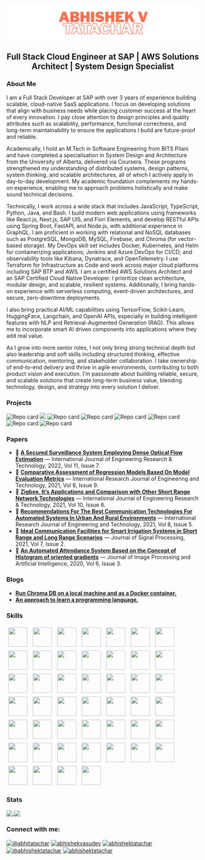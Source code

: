 <img align="center" href="https://github.com/abhitatachar2000" src="./images/1-removebg-preview.png" alt="@abhitatachar" />

<h2 align="center">Full Stack Cloud Engineer at SAP | AWS Solutions Architect | System Design Specialist</h2>

<h3>About Me</h3>

<p>I am a Full Stack Developer at SAP with over 3 years of experience building scalable, cloud-native SaaS applications. I focus on developing solutions that align with business needs while placing customer success at the heart of every innovation. I pay close attention to design principles and quality attributes such as scalability, performance, functional correctness, and long-term maintainability to ensure the applications I build are future-proof and reliable.</p>

<p>Academically, I hold an M.Tech in Software Engineering from BITS Pilani and have completed a specialisation in System Design and Architecture from the University of Alberta, delivered via Coursera. These programs strengthened my understanding of distributed systems, design patterns, system thinking, and scalable architectures, all of which I actively apply in day-to-day development. My academic foundation complements my hands-on experience, enabling me to approach problems holistically and make sound technical decisions.</p>

<p>Technically, I work across a wide stack that includes JavaScript, TypeScript, Python, Java, and Bash. I build modern web applications using frameworks like React.js, Next.js, SAP UI5, and Fiori Elements, and develop RESTful APIs using Spring Boot, FastAPI, and Node.js, with additional experience in GraphQL. I am proficient in working with relational and NoSQL databases such as PostgreSQL, MongoDB, MySQL, Firebase, and Chroma (for vector-based storage). My DevOps skill set includes Docker, Kubernetes, and Helm for containerizing applications; Jenkins and Azure DevOps for CI/CD; and observability tools like Kibana, Dynatrace, and OpenTelemetry. I use Terraform for Infrastructure as Code and work across major cloud platforms including SAP BTP and AWS. I am a certified AWS Solutions Architect and an SAP Certified Cloud Native Developer. I prioritize clean architecture, modular design, and scalable, resilient systems. Additionally, I bring hands-on experience with serverless computing, event-driven architectures, and secure, zero-downtime deployments.</p>

<p>I also bring practical AI/ML capabilities using TensorFlow, Scikit-Learn, HuggingFace, Langchain, and OpenAI APIs, especially in building intelligent features with NLP and Retrieval-Augmented Generation (RAG). This allows me to incorporate smart AI driven components into applications where they add real value.</p>

<p>As I grow into more senior roles, I not only bring strong technical depth but also leadership and soft skills including structured thinking, effective communication, mentoring, and stakeholder collaboration. I take ownership of end-to-end delivery and thrive in agile environments, contributing to both product vision and execution. I'm passionate about building reliable, secure, and scalable solutions that create long-term business value, blending technology, design, and strategy into every solution I deliver.</p>

<h3>Projects</h3>

<p>
  <img src="https://github-readme-stats.vercel.app/api/pin/?username=abhitatachar2000&repo=order-management-system&theme=default" alt="Repo card" height="150"/>
  <img src="https://github-readme-stats.vercel.app/api/pin/?username=abhitatachar2000&repo=portfolio-ts&theme=default%22%20alt=%22Repo%20card" height="150"/>
  <img src="https://github-readme-stats.vercel.app/api/pin/?username=abhitatachar2000&repo=dockerize-chromadb&theme=default" alt="Repo card" height="150"/>
  <img src="https://github-readme-stats.vercel.app/api/pin/?username=abhitatachar2000&repo=Kubernetes-Starter" alt="Repo card" height="150"/>
  <img src="https://github-readme-stats.vercel.app/api/pin/?username=abhitatachar2000&repo=Python101&theme=default" alt="Repo card" height="150"/>
  <img src="https://github-readme-stats.vercel.app/api/pin/?username=abhitatachar2000&repo=ImageProcessing&theme=default" alt="Repo card" height="150"/>
  <img src="https://github-readme-stats.vercel.app/api/pin/?username=abhitatachar2000&repo=ProjectDaksha&theme=default" alt="Repo card" height="150"/>
  <img src="https://github-readme-stats.vercel.app/api/pin/?username=abhitatachar2000&repo=Supply-Chain-Management-System" alt="Repo card" height="150"/>
</p>



<h3>Papers</h3>

- 📄 <b><a href="https://www.ijert.org/a-secured-surveillance-system-employing-dense-optical-flow-estimation">A Secured Surveillance System Employing Dense Optical Flow Estimation</a></b> — International Journal of Engineering Research & Technology, 2022, Vol 11, Issue 7.  
- 📄 <b><a href="https://scholar.google.com/citations?view_op=view_citation&hl=en&user=0sug9-kAAAAJ&citation_for_view=0sug9-kAAAAJ:qjMakFHDy7sC">Comparative Assessment of Regression Models Based On Model Evaluation Metrics</a></b> — International Research Journal of Engineering and Technology, 2021, Vol 8, Issue 9.
- 📄 <b><a href="https://scholar.google.com/citations?view_op=view_citation&hl=en&user=0sug9-kAAAAJ&citation_for_view=0sug9-kAAAAJ:2osOgNQ5qMEC">Zigbee, It’s Applications and Comparison with Other Short Range Network Technologies</a></b> — International Journal of Engineering Research & Technology, 2021, Vol 10, Issue 6.  
- 📄 <b><a href="https://scholar.google.com/citations?view_op=view_citation&hl=en&user=0sug9-kAAAAJ&citation_for_view=0sug9-kAAAAJ:9yKSN-GCB0IC">Recommendations For The Best Communication Technologies For Automated Systems In Urban And Rural Environments</a></b> — International Research Journal of Engineering and Technology, 2021, Vol 8, Issue 5.
- 📄 <b><a href="https://scholar.google.com/citations?view_op=view_citation&hl=en&user=0sug9-kAAAAJ&citation_for_view=0sug9-kAAAAJ:d1gkVwhDpl0C">Ideal Communication Facilities for Smart Irrigation Systems in Short Range and Long Range Scenarios</a></b> — Journal of Signal Processing, 2021, Vol 7, Issue 2.  
- 📄 <b><a href="https://scholar.google.com/citations?view_op=view_citation&hl=en&user=0sug9-kAAAAJ&citation_for_view=0sug9-kAAAAJ:u-x6o8ySG0sC">An Automated Attendance System Based on the Concept of Histogram of oriented gradients</a></b> — Journal of Image Processing and Artificial Intelligence, 2020, Vol 6, Issue 3. 


<h3>Blogs</h3>

- <b><a href="https://medium.com/@abhishektatachar/run-chroma-db-on-a-local-machine-and-as-a-docker-container-a9d4b91d2a97">Run Chroma DB on a local machine and as a Docker container.</a></b>
- <b><a href="https://abhishektatachar.medium.com/an-approach-to-learn-a-programming-language-af6fd8b18aed">An approach to learn a programming language.</a></b>

<h3>Skills</h3>

<p align="left">
  <!-- Programming and Scripting Languages -->
<img src="https://cdn.jsdelivr.net/gh/devicons/devicon@latest/icons/python/python-original.svg" width="50" height="50" hspace="5" vspace="5" />
<img src="https://cdn.jsdelivr.net/gh/devicons/devicon@latest/icons/javascript/javascript-original.svg" width="50" height="50" hspace="5" vspace="5" />
<img src="https://cdn.jsdelivr.net/gh/devicons/devicon@latest/icons/typescript/typescript-original.svg" width="50" height="50" hspace="5" vspace="5" />
<img src="https://cdn.jsdelivr.net/gh/devicons/devicon@latest/icons/java/java-original.svg" width="50" height="50" hspace="5" vspace="5" />
<img src="https://cdn.jsdelivr.net/gh/devicons/devicon@latest/icons/bash/bash-original.svg" width="50" height="50" hspace="5" vspace="5" />

<!-- Web Development -->
<img src="https://cdn.jsdelivr.net/gh/devicons/devicon@latest/icons/html5/html5-original.svg" width="50" height="50" hspace="5" vspace="5" />
<img src="https://cdn.jsdelivr.net/gh/devicons/devicon@latest/icons/css3/css3-original.svg" width="50" height="50" hspace="5" vspace="5" />
<img src="https://cdn.jsdelivr.net/gh/devicons/devicon@latest/icons/react/react-original.svg" width="50" height="50" hspace="5" vspace="5" />
<img src="https://cdn.jsdelivr.net/gh/devicons/devicon@latest/icons/express/express-original.svg" width="50" height="50" hspace="5" vspace="5" />
<img src="https://cdn.jsdelivr.net/gh/devicons/devicon@latest/icons/nodejs/nodejs-original.svg" width="50" height="50" hspace="5" vspace="5" />
<img src="https://www.svgrepo.com/show/354113/nextjs-icon.svg" width="50" height="50" hspace="5" vspace="5" />

<!-- Database Management -->
<img src="https://cdn.jsdelivr.net/gh/devicons/devicon@latest/icons/postgresql/postgresql-original.svg" width="50" height="50" hspace="5" vspace="5" />
<img src="https://cdn.jsdelivr.net/gh/devicons/devicon@latest/icons/mysql/mysql-original-wordmark.svg" width="50" height="50" hspace="5" vspace="5" />
<img src="https://cdn.jsdelivr.net/gh/devicons/devicon@latest/icons/firebase/firebase-plain.svg" width="50" height="50" hspace="5" vspace="5" />
<img src="https://cdn.jsdelivr.net/gh/devicons/devicon@latest/icons/mongodb/mongodb-original.svg" width="50" height="50" hspace="5" vspace="5" />
<img src="https://brandlogos.net/wp-content/uploads/2025/06/chroma-logo_brandlogos.net_1z1qk-512x339.png" width="50" height="50" hspace="5" vspace="5" />

<!-- API Design, Development and Documentation -->
<img src="https://cdn.jsdelivr.net/gh/devicons/devicon@latest/icons/fastapi/fastapi-original.svg" width="50" height="50" hspace="5" vspace="5" />
<img src="https://www.svgrepo.com/show/342276/swagger.svg" width="50" height="50" hspace="5" vspace="5" />
<img src="https://upload.wikimedia.org/wikipedia/commons/thumb/1/17/GraphQL_Logo.svg/2048px-GraphQL_Logo.svg.png" width="50" height="50" hspace="5" vspace="5" />

<!-- DevOps & Version Control -->
<img src="https://cdn.jsdelivr.net/gh/devicons/devicon@latest/icons/git/git-original.svg" width="50" height="50" hspace="5" vspace="5" />
<img src="https://cdn.jsdelivr.net/gh/devicons/devicon@latest/icons/github/github-original.svg" width="50" height="50" hspace="5" vspace="5" />
<img src="https://cdn.jsdelivr.net/gh/devicons/devicon@latest/icons/docker/docker-original.svg" width="50" height="50" hspace="5" vspace="5" />
<img src="https://cdn.jsdelivr.net/gh/devicons/devicon@latest/icons/kubernetes/kubernetes-plain.svg" width="50" height="50" hspace="5" vspace="5" />
<img src="https://cdn.jsdelivr.net/gh/devicons/devicon@latest/icons/jenkins/jenkins-original.svg" width="50" height="50" hspace="5" vspace="5" />
<img src="https://cdn.iconscout.com/icon/free/png-256/free-azure-devops-3628645-3029870.png?f=webp" width="50" height="50" hspace="5" vspace="5" />
<img src="https://cdn.jsdelivr.net/gh/devicons/devicon@latest/icons/ansible/ansible-original.svg" width="50" height="50" hspace="5" vspace="5" />
<img src="https://www.svgrepo.com/show/306187/helm.svg" width="50" height="50" hspace="5" vspace="5" />
<img src="https://freesvg.org/img/elastic-kibana-fw.png" width="50" height="50" hspace="5" vspace="5" />
<img src="https://upload.wikimedia.org/wikipedia/commons/3/3b/Grafana_icon.svg" width="50" height="50" hspace="5" vspace="5" />
<img src="https://www.svgrepo.com/show/353681/dynatrace-icon.svg" width="50" height="50" hspace="5" vspace="5" />
<img src="https://www.svgrepo.com/show/353933/jfrog.svg" width="50" height="50" hspace="5" vspace="5" />
<img src="https://cdn.jsdelivr.net/gh/devicons/devicon@latest/icons/amazonwebservices/amazonwebservices-original-wordmark.svg" width="50" height="50" hspace="5" vspace="5" />
<img src="https://it-nova.co/wp-content/uploads/SAP-BTP.png" width="50" height="50" hspace="5" vspace="5" />
<img src="https://cdn.jsdelivr.net/gh/devicons/devicon@latest/icons/terraform/terraform-original.svg" width="50" height="50" hspace="5" vspace="5" />

<!-- AI & Machine Learning -->
<img src="https://cdn.jsdelivr.net/gh/devicons/devicon@latest/icons/scikitlearn/scikitlearn-original.svg" width="50" height="50" hspace="5" vspace="5" />
<img src="https://cdn.jsdelivr.net/gh/devicons/devicon@latest/icons/tensorflow/tensorflow-original.svg" width="50" height="50" hspace="5" vspace="5" />
<img src="https://cdn.jsdelivr.net/gh/devicons/devicon@latest/icons/keras/keras-original.svg" width="50" height="50" hspace="5" vspace="5" />
<img src="https://huggingface.co/datasets/huggingface/brand-assets/resolve/main/hf-logo.svg" width="50" height="50" hspace="5" vspace="5" />
<img src="https://cdn.worldvectorlogo.com/logos/langchain-1.svg" width="50" height="50" hspace="5" vspace="5" />
<img src="https://upload.wikimedia.org/wikipedia/commons/thumb/0/04/ChatGPT_logo.svg/1024px-ChatGPT_logo.svg.png" width="50" height="50" hspace="5" vspace="5" />

<!-- Data Analysis & Visualization -->
<img src="https://cdn.jsdelivr.net/gh/devicons/devicon@latest/icons/numpy/numpy-original.svg" width="50" height="50" hspace="5" vspace="5" />
<img src="https://cdn.jsdelivr.net/gh/devicons/devicon@latest/icons/pandas/pandas-original.svg" width="50" height="50" hspace="5" vspace="5" />
<img src="https://cdn.worldvectorlogo.com/logos/seaborn-1.svg" width="50" height="50" hspace="5" vspace="5" />
<img src="https://matplotlib.org/stable/_images/sphx_glr_logos2_003.png" width="50" height="50" hspace="5" vspace="5" />

<!-- Project Management -->
<img src="https://upload.wikimedia.org/wikipedia/commons/thumb/8/8a/Jira_Logo.svg/2560px-Jira_Logo.svg.png" width="50" height="50" hspace="5" vspace="5" />
<img src="https://www.svgrepo.com/show/353597/confluence.svg" width="50" height="50" hspace="5" vspace="5" />
</p>


<h3>Stats</h3>

<a href="https://github.com/anuraghazra/github-readme-stats">
  <img height=200 align="center" src="https://github-readme-stats.vercel.app/api?username=abhitatachar2000"/>
</a>
<a href="https://github.com/anuraghazra/convoychat">
  <img height=200 align="center" src="https://github-readme-stats.vercel.app/api/top-langs?username=abhitatachar2000&layout=compact&langs_count=8&card_width=320" />
</a>

<h3 align="left">Connect with me:</h3>
<p align="left">
<a href="https://twitter.com/@abhitatachar" target="blank"><img align="center" src="https://raw.githubusercontent.com/rahuldkjain/github-profile-readme-generator/master/src/images/icons/Social/twitter.svg" alt="@abhitatachar" height="30" width="40" /></a>
<a href="https://linkedin.com/in/abhishektatachar" target="blank"><img align="center" src="https://raw.githubusercontent.com/rahuldkjain/github-profile-readme-generator/master/src/images/icons/Social/linked-in-alt.svg" alt="abhishekvasudev" height="30" width="40" /></a>
<a href="https://instagram.com/abhishektatachar" target="blank"><img align="center" src="https://raw.githubusercontent.com/rahuldkjain/github-profile-readme-generator/master/src/images/icons/Social/instagram.svg" alt="abhishektatachar" height="30" width="40" /></a>
<a href="https://medium.com/@abhishektatachar" target="blank"><img align="center" src="https://raw.githubusercontent.com/rahuldkjain/github-profile-readme-generator/master/src/images/icons/Social/medium.svg" alt="@abhishektatachar" height="30" width="40" /></a>
<a href="https://www.hackerrank.com/abhishektatachar" target="blank"><img align="center" src="https://raw.githubusercontent.com/rahuldkjain/github-profile-readme-generator/master/src/images/icons/Social/hackerrank.svg" alt="abhishektatachar" height="30" width="40" /></a>
</p>
